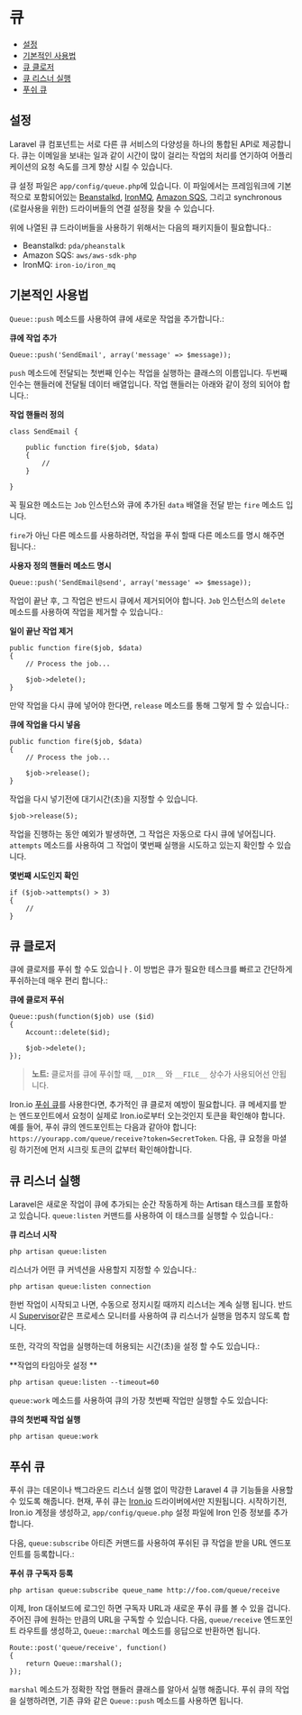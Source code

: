 # 큐

- [설정](#configuration)
- [기본적인 사용법](#basic-usage)
- [큐 클로저](#queueing-closures)
- [큐 리스너 실행](#running-the-queue-listener)
- [푸쉬 큐](#push-queues)

<a name="configuration"></a>
## 설정

Laravel 큐 컴포넌트는 서로 다른 큐 서비스의 다양성을 하나의 통합된 API로 제공합니다. 큐는 이메일을 보내는 일과 같이 시간이 많이 걸리는 작업의 처리를 연기하여 어플리케이션의 요청 속도를 크게 향상 시킬 수 있습니다.

큐 설정 파일은 `app/config/queue.php`에 있습니다. 이 파일에서는 프레임워크에 기본적으로 포함되어있는 [Beanstalkd](http://kr.github.com/beanstalkd), [IronMQ](http://iron.io), [Amazon SQS](http://aws.amazon.com/sqs), 그리고 synchronous (로컬사용을 위한) 드라이버들의 연결 설정을 찾을 수 있습니다.

위에 나열된 큐 드라이버들을 사용하기 위해서는 다음의 패키지들이 필요합니다.:

- Beanstalkd: `pda/pheanstalk`
- Amazon SQS: `aws/aws-sdk-php`
- IronMQ: `iron-io/iron_mq`

<a name="basic-usage"></a>
## 기본적인 사용법

`Queue::push` 메소드를 사용하여 큐에 새로운 작업을 추가합니다.:

**큐에 작업 추가**

    Queue::push('SendEmail', array('message' => $message));

`push` 메소드에 전달되는 첫번째 인수는 작업을 실행하는 클래스의 이름입니다. 두번째 인수는 핸들러에 전달될 데이터 배열입니다. 작업 핸들러는 아래와 같이 정의 되어야 합니다.:

**작업 핸들러 정의**

	class SendEmail {

		public function fire($job, $data)
		{
			//
		}

	}

꼭 필요한 메소드는 `Job` 인스턴스와 큐에 추가된 `data` 배열을 전달 받는 `fire` 메소드 입니다.

`fire`가 아닌 다른 메소드를 사용하려면, 작업을 푸쉬 할때 다른 메소드를 명시 해주면 됩니다.:

**사용자 정의 핸들러 메소드 명시**

	Queue::push('SendEmail@send', array('message' => $message));

작업이 끝난 후, 그 작업은 반드시 큐에서 제거되어야 합니다. `Job` 인스턴스의 `delete` 메소드를 사용하여 작업을 제거할 수 있습니다.:

**일이 끝난 작업 제거**

	public function fire($job, $data)
	{
		// Process the job...

		$job->delete();
	}

만약 작업을 다시 큐에 넣어야 한다면, `release` 메소드를 통해 그렇게 할 수 있습니다.:

**큐에 작업을 다시 넣음**

	public function fire($job, $data)
	{
		// Process the job...

		$job->release();
	}

작업을 다시 넣기전에 대기시간(초)을 지정할 수 있습니다.

	$job->release(5);

작업을 진행하는 동안 예외가 발생하면, 그 작업은 자동으로 다시 큐에 넣어집니다. `attempts` 메소드를 사용하여 그 작업이 몇번째 실행을 시도하고 있는지 확인할 수 있습니다.

**몇번째 시도인지 확인**

	if ($job->attempts() > 3)
	{
		//
	}

<a name="queueing-closures"></a>
## 큐 클로저

큐에 클로저를 푸쉬 할 수도 있습니ㅏ. 이 방법은 큐가 필요한 테스크를 빠르고 간단하게 푸쉬하는데 매우 편리 합니다.:

**큐에 클로저 푸쉬**

	Queue::push(function($job) use ($id)
	{
		Account::delete($id);

		$job->delete();
	});

> **노트:** 클로저를 큐에 푸쉬할 때, `__DIR__` 와 `__FILE__` 상수가 사용되어선 안됩니다.

Iron.io [푸쉬 큐](#push-queues)를 사용한다면, 추가적인 큐 클로저 예방이 필요합니다. 큐 메세지를 받는 엔드포인트에서 요청이 실제로 Iron.io로부터 오는것인지 토큰을 확인해야 합니다. 예를 들어, 푸쉬 큐의 엔드포인트는 다음과 같아야 합니다: `https://yourapp.com/queue/receive?token=SecretToken`. 다음, 큐 요청을 마셜링 하기전에 먼저 시크릿 토큰의 값부터 확인해야합니다.

<a name="running-the-queue-listener"></a>
## 큐 리스너 실행

Laravel은 새로운 작업이 큐에 추가되는 순간 작동하게 하는 Artisan 태스크를 포함하고 있습니다. `queue:listen` 커맨드를 사용하여 이 태스크를 실행할 수 있습니다.:

**큐 리스너 시작**

	php artisan queue:listen

리스너가 어떤 큐 커넥션을 사용할지 지정할 수 있습니다.:

	php artisan queue:listen connection

한번 작업이 시작되고 나면, 수동으로 정지시킬 때까지 리스너는 계속 실행 됩니다. 반드시 [Supervisor](http://supervisord.org/)같은 프로세스 모니터를 사용하여 큐 리스너가 실행을 멈추지 않도록 합니다.

또한, 각각의 작업을 실행하는데 허용되는 시간(초)을 설정 할 수도 있습니다.:

**작업의 타임아웃 설정 **

	php artisan queue:listen --timeout=60

`queue:work` 메소드를 사용하여 큐의 가장 첫번째 작업만 실행할 수도 있습니다:

**큐의 첫번째 작업 실행**

	php artisan queue:work

<a name="push-queues"></a>
## 푸쉬 큐

푸쉬 큐는 데몬이나 백그라운드 리스너 실행 없이 막강한 Laravel 4 큐 기능들을 사용할 수 있도록 해줍니다. 현재, 푸쉬 큐는 [Iron.io](http://iron.io) 드라이버에서만 지원됩니다. 시작하기전, Iron.io 계정을 생성하고, `app/config/queue.php` 설정 파일에 Iron 인증 정보를 추가합니다.

다음, `queue:subscribe` 아티즌 커맨드를 사용하여 푸쉬된 큐 작업을 받을 URL 엔드포인트를 등록합니다.:

**푸쉬 큐 구독자 등록**

	php artisan queue:subscribe queue_name http://foo.com/queue/receive

이제, Iron 대쉬보드에 로그인 하면 구독자 URL과 새로운 푸쉬 큐를 볼 수 있을 겁니다. 주어진 큐에 원하는 만큼의 URL을 구독할 수 있습니다. 다음, `queue/receive` 엔드포인트 라우트를 생성하고, `Queue::marchal` 메소드를 응답으로 반환하면 됩니다.

	Route::post('queue/receive', function()
	{
		return Queue::marshal();
	});

`marshal` 메소드가 정확한 작업 핸들러 클래스를 알아서 실행 해줍니다. 푸쉬 큐의 작업을 실행하려면, 기존 큐와 같은 `Queue::push` 메소드를 사용하면 됩니다.